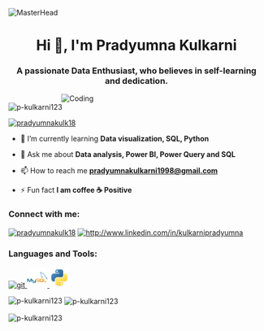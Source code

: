 ![MasterHead](https://media.licdn.com/dms/image/D5616AQGw4BhRHfEimQ/profile-displaybackgroundimage-shrink_350_1400/0/1694428555705?e=1720051200&v=beta&t=haU3_XS6na9jtXjCXwHGoqhWYolHRJM7zWqasLb1TVY)
<h1 align="center">Hi 👋, I'm Pradyumna Kulkarni</h1>
<h3 align="center">A passionate Data Enthusiast, who believes in self-learning and dedication.</h3>
<img align="right" alt="Coding" width="400" src="https://cdn.dribbble.com/users/1162077/screenshots/3848914/programmer.gif">

<p align="left"> <img src="https://komarev.com/ghpvc/?username=p-kulkarni123&label=Profile%20views&color=0e75b6&style=flat" alt="p-kulkarni123" /> </p>

<p align="left"> <a href="https://twitter.com/pradyumnakulk18" target="blank"><img src="https://img.shields.io/twitter/follow/pradyumnakulk18?logo=twitter&style=for-the-badge" alt="pradyumnakulk18" /></a> </p>

- 🌱 I’m currently learning **Data visualization, SQL, Python**

- 💬 Ask me about **Data analysis, Power BI, Power Query and SQL**

- 📫 How to reach me **pradyumnakulkarni1998@gmail.com**

- ⚡ Fun fact **I am coffee ☕ Positive**

<h3 align="left">Connect with me:</h3>
<p align="left">
<a href="https://twitter.com/pradyumnakulk18" target="blank"><img align="center" src="https://raw.githubusercontent.com/rahuldkjain/github-profile-readme-generator/master/src/images/icons/Social/twitter.svg" alt="pradyumnakulk18" height="30" width="40" /></a>
<a href="https://linkedin.com/in/http://www.linkedin.com/in/kulkarnipradyumna" target="blank"><img align="center" src="https://raw.githubusercontent.com/rahuldkjain/github-profile-readme-generator/master/src/images/icons/Social/linked-in-alt.svg" alt="http://www.linkedin.com/in/kulkarnipradyumna" height="30" width="40" /></a>
</p>

<h3 align="left">Languages and Tools:</h3>
<p align="left"> <a href="https://git-scm.com/" target="_blank" rel="noreferrer"> <img src="https://www.vectorlogo.zone/logos/git-scm/git-scm-icon.svg" alt="git" width="40" height="40"/> </a> <a href="https://www.mysql.com/" target="_blank" rel="noreferrer"> <img src="https://raw.githubusercontent.com/devicons/devicon/master/icons/mysql/mysql-original-wordmark.svg" alt="mysql" width="40" height="40"/> </a> <a href="https://www.python.org" target="_blank" rel="noreferrer"> <img src="https://raw.githubusercontent.com/devicons/devicon/master/icons/python/python-original.svg" alt="python" width="40" height="40"/> </a> </p>

<p><img align="left" src="https://github-readme-stats.vercel.app/api/top-langs?username=p-kulkarni123&show_icons=true&locale=en&layout=compact" alt="p-kulkarni123" /></p>

<p>&nbsp;<img align="center" src="https://github-readme-stats.vercel.app/api?username=p-kulkarni123&show_icons=true&locale=en" alt="p-kulkarni123" /></p>

<p><img align="center" src="https://github-readme-streak-stats.herokuapp.com/?user=p-kulkarni123&" alt="p-kulkarni123" /></p>
